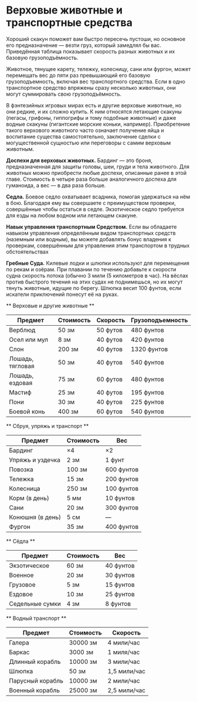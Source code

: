 # Верховые животные и транспортные средства

Хороший скакун поможет вам быстро пересечь пустоши, но основное его предназначение — везти груз, который замедлял бы вас. Приведённая таблица показывает скорость разных животных и их базовую грузоподъёмность.

Животное, тянущее карету, тележку, колесницу, сани или фургон, может перемещать вес до пяти раз превышающий его базовую грузоподъемность, включая вес транспортного средства. Если в одно транспортное средство впряжены сразу несколько животных, они могут суммировать свою грузоподъёмность.

В фэнтезийных игровых мирах есть и другие верховые животные, но они редкие, и их сложно купить. К ним относятся летающие скакуны (пегасы, грифоны, гиппогрифы и тому подобные животные) и даже водные скакуны (гигантские морские коньки, например). Приобретение такого верхового животного часто означает получение яйца и воспитание существа самостоятельно, заключение сделки с могущественной сущностью или переговоры с самим верховым животным.

**Доспехи для верховых животных.** Бардинг — это броня, предназначенная для защиты головы, шеи, груди и тела животного. Для животных можно приобрести любые доспехи, описанные ранее в этой главе. Стоимость в четыре раза больше аналогичного доспеха для гуманоида, а вес — в два раза больше.

**Седла.** Боевое седло охватывает всадника, помогая удержаться на нём в бою. Благодаря ему вы совершаете с преимуществом проверки, совершённые чтобы остаться в седле. Экзотическое седло требуется для езды на любом водном или летающем скакуне.

**Навык управления транспортным Средством.** Если вы обладаете навыком управления определённым видом транспортных средств (наземным или водным), вы можете добавлять бонус владения к проверкам, совершённым для управления этим транспортом в трудных обстоятельствах

**Гребные Суда.** Килевые лодки и шлюпки используют для перемещения по рекам и озёрам. При плавании по течению добавьте к скорости судна скорость потока (обычно 3 мили (5 километров в час). На вёслах против быстрого течения на этих судах не поднимешься, но их могут тянуть животные, идущие по берегу. Шлюпка весит 100 фунтов, если искатели приключений понесут её на руках.

** Верховые и другие животные **

| Предмет          | Стоимость | Скорость | Грузоподъемность |
|------------------|-----------|----------|------------------|
| Верблюд          | 50 зм     | 50 футов | 480 фунтов       |
| Осел или мул     | 8 зм      | 40 футов | 420 фунтов       |
| Слон             | 200 зм    | 40 футов | 1320 фунтов      |
| Лошадь, тягловая | 50 зм     | 40 футов | 540 фунтов       |
| Лошадь, ездовая  | 75 зм     | 60 футов | 480 фунтов       |
| Мастиф           | 25 зм     | 40 футов | 195 фунтов       |
| Пони             | 30 зм     | 40 футов | 225 фунтов       |
| Боевой конь      | 400 зм    | 60 футов | 540 фунтов       |

** Сбруя, упряжь и транспорт **

| Предмет          | Стоимость | Вес        |
|------------------|-----------|------------|
| Бардинг          | ×4        | ×2         |
| Упряжь и уздечка | 2 зм      | 1 фунт     |
| Повозка          | 100 зм    | 600 фунтов |
| Тележка          | 15 зм     | 200 фунтов |
| Колесница        | 250 зм    | 100 фунтов |
| Корм (в день)    | 5 мм      | 10 фунтов  |
| Сани             | 20 зм     | 300 фунтов |
| Конюшня (в день) | 5 см      | —          |
| Фургон           | 35 зм     | 400 фунтов |

** Сёдла **

| Предмет          | Стоимость | Вес       |
|------------------|-----------|-----------|
| Экзотическое     | 60 зм     | 40 фунтов |
| Военное          | 20 зм     | 30 фунтов |
| Грузовое         | 5 зм      | 15 фунтов |
| Ездовое          | 10 зм     | 25 фунтов |
| Седельные сумки  | 4 зм      | 8 фунтов  |

** Водный транспорт **

| Предмет          | Стоимость | Скорость     |
|------------------|-----------|--------------|
| Галера           | 30000 зм  | 4 мили/час   |
| Баркас           | 3000 зм   | 1 миля/час   |
| Длинный корабль  | 10000 зм  | 3 мили/час   |
| Шлюпка           | 50 зм     | 1,5 мили/час |
| Парусный корабль | 10000 зм  | 2 мили/час   |
| Военный корабль  | 25000 зм  | 2,5 мили/час |